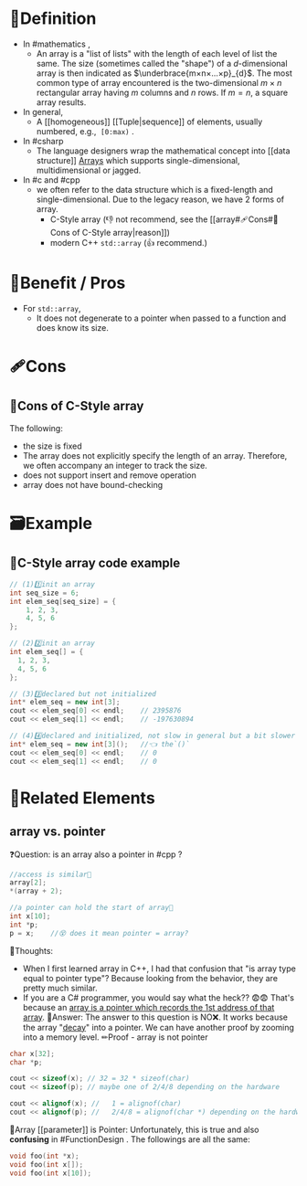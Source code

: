 # 📝Definition
- In #mathematics  ,
    - An array is a "list of lists" with the length of each level of list the same. The size (sometimes called the "shape") of a $d$-dimensional array is then indicated as $\underbrace{m×n×...×p}_{d}$. The most common type of array encountered is the two-dimensional $m×n$ rectangular array having $m$ columns and $n$ rows. If $m=n$, a square array results.
- In general,
	- A [[homogeneous]] [[Tuple|sequence]] of elements, usually numbered, e.g.,  `[0:max)` .
- In #csharp 
    - The language designers wrap the mathematical concept into [[data structure]] [Arrays](https://docs.microsoft.com/en-us/dotnet/csharp/programming-guide/arrays/) which supports single-dimensional, multidimensional or jagged.
- In #c and #cpp 
    - we often refer to the data structure which is a fixed-length and single-dimensional. Due to the legacy reason, we have 2 forms of array.
        - C-Style array (👎 not recommend, see the [[array#🩹Cons#🤕Cons of C-Style array|reason]])
        - modern C++ `std::array` (👍 recommend.)
# 🚀Benefit / Pros
- For `std::array`,
    - It does not degenerate to a pointer when passed to a function and does know its size.
    
# 🩹Cons
## 🤕Cons of C-Style array
The following:
- the size is fixed
- The array does not explicitly specify the length of an array. Therefore, we often accompany an integer to track the size.
- does not support insert and remove operation
- array does not have bound-checking

# 🗃Example
## 📂C-Style array code example
```cpp
// (1)1️⃣init an array
int seq_size = 6;
int elem_seq[seq_size] = {
    1, 2, 3,
    4, 5, 6
};

// (2)2️⃣init an array
int elem_seq[] = {
  1, 2, 3,
  4, 5, 6
};

// (3)3️⃣declared but not initialized
int* elem_seq = new int[3];
cout << elem_seq[0] << endl;    // 2395876
cout << elem_seq[1] << endl;    // -197630894

// (4)4️⃣declared and initialized, not slow in general but a bit slower than (3)
int* elem_seq = new int[3]();   //👈 the`()`
cout << elem_seq[0] << endl;    // 0
cout << elem_seq[1] << endl;    // 0
```


# 🌱Related Elements
## array vs. pointer
❓Question: is an array also a pointer in #cpp  ?
```cpp
//access is similar🤔
array[2];
*(array + 2);

//a pointer can hold the start of array🤔
int x[10];
int *p;
p = x;    //😵 does it mean pointer = array?
```
🤔Thoughts:
- When I first learned array in C++, I had that confusion that "is array type equal to pointer type"? Because looking from the behavior, they are pretty much similar.
- If you are a C# programmer, you would say what the heck?? 😨😨 That's because an <u>array is a pointer which records the 1st address of that array</u>. 
📃Answer:
The answer to this question is NO❌. It works because the array "<u>decay</u>" into a pointer. We can have another proof by zooming into a memory level.
✏Proof - array is not pointer
```cpp
char x[32];
char *p;

cout << sizeof(x); // 32 = 32 * sizeof(char)
cout << sizeof(p); // maybe one of 2/4/8 depending on the hardware

cout << alignof(x); //   1 = alignof(char)
cout << alignof(p); //   2/4/8 = alignof(char *) depending on the hardware
```
💭Array [[parameter]] is Pointer:
Unfortunately, this is true and also **confusing** in #FunctionDesign  . The followings are all the same:
```cpp
void foo(int *x);
void foo(int x[]);
void foo(int x[10]);
```

